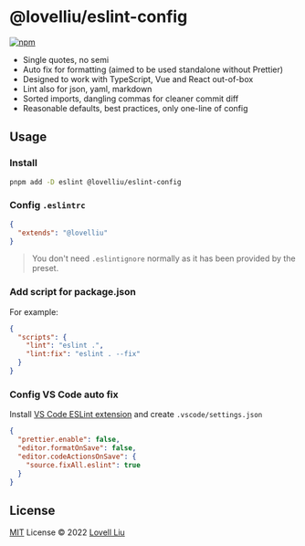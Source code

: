 # @lovelliu/eslint-config

[![npm](https://img.shields.io/npm/v/@lovelliu/eslint-config?color=0960bd&label=)](https://www.npmjs.com/package/@lovelliu/eslint-config)

- Single quotes, no semi
- Auto fix for formatting (aimed to be used standalone without Prettier)
- Designed to work with TypeScript, Vue and React out-of-box
- Lint also for json, yaml, markdown
- Sorted imports, dangling commas for cleaner commit diff
- Reasonable defaults, best practices, only one-line of config

## Usage

### Install

```bash
pnpm add -D eslint @lovelliu/eslint-config
```

### Config `.eslintrc`

```json
{
  "extends": "@lovelliu"
}
```

> You don't need `.eslintignore` normally as it has been provided by the preset.

### Add script for package.json

For example:

```json
{
  "scripts": {
    "lint": "eslint .",
    "lint:fix": "eslint . --fix"
  }
}
```

### Config VS Code auto fix

Install [VS Code ESLint extension](https://marketplace.visualstudio.com/items?itemName=dbaeumer.vscode-eslint) and create `.vscode/settings.json`

```json
{
  "prettier.enable": false,
  "editor.formatOnSave": false,
  "editor.codeActionsOnSave": {
    "source.fixAll.eslint": true
  }
}
```

## License

[MIT](./LICENSE) License © 2022 [Lovell Liu](https://github.com/lovelliu)
